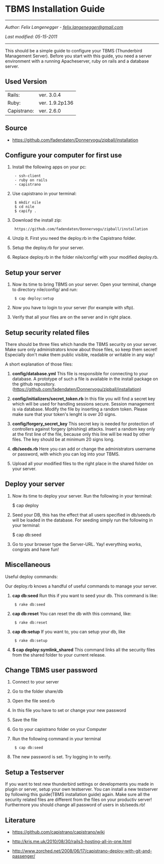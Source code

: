 
TBMS Installation Guide
==================
-----------------------------------

*Author: Felix Langenegger - felix.langenegger@gmail.com*

*Last modified: 05-15-2011*


------------------------------------ 

This should be a simple guide to configure your TBMS (Thunderbird Management Server). Before you start with this guide, you need a server environment with a running Apacheserver, ruby on rails and a database server.

Used Version
-------------------

<table>
  <tr>
    <td>Rails:</td><td>ver. 3.0.4</td>
  </tr>
  <tr>
    <td>Ruby:</td><td>ver. 1.9.2p136</td>
  </tr>
  <tr>
    <td>Capistrano: </td><td>ver. 2.6.0</td>
  </tr>
</table>

Source
--------

- https://github.com/fadendaten/Donnervogu/zipball/installation


Configure your computer for first use
-----------------------------------------------------
1. Install the following apps on your pc:
      
        - ssh-client
        - ruby on rails
        - capistrano

2. Use capistrano in your terminal:

        $ mkdir nile
        $ cd nile
        $ capify .

3. Download the install zip:

        https://github.com/fadendaten/Donnervogu/zipball/installation

4. Unzip it. First you need the deploy.rb in the Capistrano folder.

6. Setup the deploy.rb for your server.

7. Replace deploy.rb in the folder nile/config/ with your modified deploy.rb.

Setup your server
--------------------------
1. Now its time to bring TBMS on your server. Open your terminal, change to directory nile/config/ and run:

        $ cap deploy:setup

2. Now you have to login to your server (for example with sftp).
3. Verify that all your files are on the server and in right place.

Setup security related files
---------------------------------------
There should be three files which handle the TBMS security on your server. Make sure only administrators know about those files, so keep them secret! Especially don't make them public visible, readable or writable in any way! 

A short explanation of those files:

1. **config/database.yml**
This file is responsible for connecting to your database. A prototype of such a file is available in the install package on the github repository. (https://github.com/fadendaten/Donnervogu/zipball/installation)

2. **config/initializers/secret_token.rb**
In this file you will find a secret key which will be used for handling sessions secure. Session management is via database. Modify the file by inserting a random token. Please make sure that your token's lenght is over 20 signs.

3. **config/forgery_secret_key**
This secret key is needed for protection of controllers against forgery (phishing) attacks. Insert a random key only at the first line of the file, because only this line will be read by other files. The key should be at minimum 20 signs long.

4. **db/seeds.rb**
Here you can add or change the administrators username or password, with which you can log into your TBMS.

5. Upload all your modified files to the right place in the shared folder on your server.


Deploy your server
----------------------------
1. Now its time to deploy your server. Run the following in your terminal:

      $ cap deploy

2. Seed your DB, this has the effect that all users specified in db/seeds.rb will be loaded in the database. For seeding simply run the following in your terminal:

      $ cap db:seed

3. Go to your browser type the Server-URL. Yay! everything works, congrats and have fun!

Miscellaneous
---------------------
Useful deploy commands:

Our deploy.rb knows a handful of useful commands to manage your server.

1. **cap db:seed**
Run this if you want to seed your db. This command is like:

        $ rake db:seed

2. **cap db:reset**
You can reset the db with this command, like:

        $ rake db:reset

3. **cap db:setup**
If you want to, you can setup your db, like

        $ rake db:setup

4. **$ cap deploy:symlink_shared**
This command links all the security files from the shared folder to your current release.


Change TBMS user password
-------------------------------------------
1. Connect to your server

2. Go to the folder share/db

3. Open the file seed.rb

4. In this file you have to set or change your new password

5. Save the file

6. Go to your capistrano folder on your Computer

7. Run the following command in your terminal

        $ cap db:seed

8. The new password is set. Try logging in to verify.

Setup a Testserver
----------------------------


If you want to test new thunderbird settings or developments you made in plugin or server, setup your own testserver. You can install a new testserver by following this guide(TBMS installation guide) again. Make sure all the security related files are different from the files on your productiv server! Furthermore you should change all password of users in sb/seeds.rb!

Literature
--------------

- https://github.com/capistrano/capistrano/wiki

- http://kris.me.uk/2010/08/30/rails3-hosting-all-in-one.html

- http://www.zorched.net/2008/06/17/capistrano-deploy-with-git-and-passenger/


